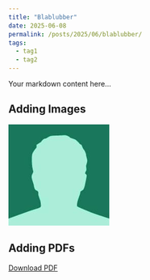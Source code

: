 ```yaml
---
title: "Blablubber"
date: 2025-06-08
permalink: /posts/2025/06/blablubber/
tags:
  - tag1
  - tag2
---
```


Your markdown content here...

## Adding Images
![Alt text](/images/bio-photo-2.jpg)

## Adding PDFs
[Download PDF](/files/slides3.pdf)